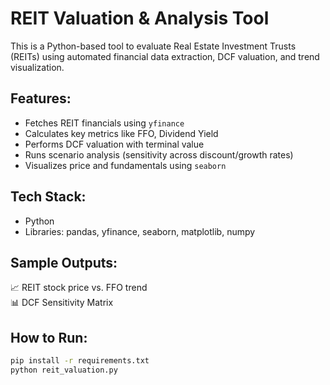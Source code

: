 # REIT Valuation & Analysis Tool

This is a Python-based tool to evaluate Real Estate Investment Trusts (REITs) using automated financial data extraction, DCF valuation, and trend visualization.

## Features:
- Fetches REIT financials using `yfinance`
- Calculates key metrics like FFO, Dividend Yield
- Performs DCF valuation with terminal value
- Runs scenario analysis (sensitivity across discount/growth rates)
- Visualizes price and fundamentals using `seaborn`

## Tech Stack:
- Python
- Libraries: pandas, yfinance, seaborn, matplotlib, numpy

## Sample Outputs:
📈 REIT stock price vs. FFO trend  
📊 DCF Sensitivity Matrix

## How to Run:
```bash
pip install -r requirements.txt
python reit_valuation.py
